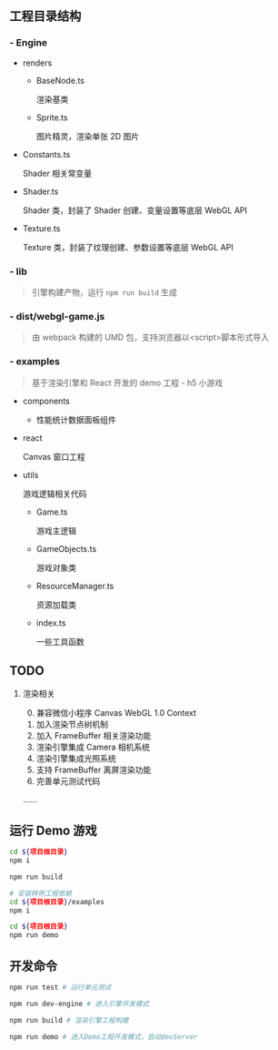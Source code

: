## 工程目录结构

### - Engine

- renders

  - BaseNode.ts

    渲染基类

  - Sprite.ts

    图片精灵，渲染单张 2D 图片

- Constants.ts

  Shader 相关常变量

- Shader.ts

  Shader 类，封装了 Shader 创建、变量设置等底层 WebGL API

- Texture.ts

  Texture 类，封装了纹理创建、参数设置等底层 WebGL API

### - lib

> 引擎构建产物，运行 `npm run build` 生成

### - dist/webgl-game.js

> 由 webpack 构建的 UMD 包，支持浏览器以\<script\>脚本形式导入

### - examples

> 基于渲染引擎和 React 开发的 demo 工程 - h5 小游戏

- components

  - 性能统计数据面板组件

- react

  Canvas 窗口工程

- utils

  游戏逻辑相关代码

  - Game.ts

    游戏主逻辑

  - GameObjects.ts

    游戏对象类

  - ResourceManager.ts

    资源加载类

  - index.ts

    一些工具函数

## TODO

1. 渲染相关

   0. 兼容微信小程序 Canvas WebGL 1.0 Context
   1. 加入渲染节点树机制
   2. 加入 FrameBuffer 相关渲染功能
   3. 渲染引擎集成 Camera 相机系统
   4. 渲染引擎集成光照系统
   5. 支持 FrameBuffer 离屏渲染功能
   6. 完善单元测试代码

   ......

## 运行 Demo 游戏

```bash
cd ${项目根目录}
npm i

npm run build

# 安装样例工程依赖
cd ${项目根目录}/examples
npm i

cd ${项目根目录}
npm run demo
```

## 开发命令

```bash
npm run test # 运行单元测试

npm run dev-engine # 进入引擎开发模式

npm run build # 渲染引擎工程构建

npm run demo # 进入Demo工程开发模式，启动devServer
```
